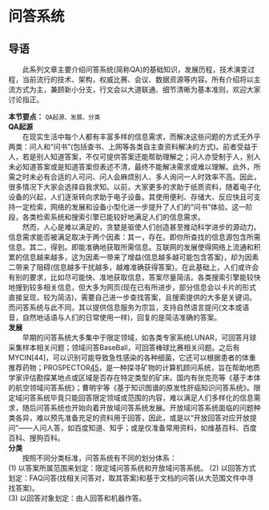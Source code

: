 # 问答系统  
## 导语  
&ensp;&ensp;&ensp;&ensp;此系列文章主要介绍问答系统(简称QA)的基础知识，发展历程，技术演变过程，当前流行的技术、架构，权威比赛、会议、数据资源等内容。所有介绍将以主流方式为主，兼顾新小分支，行文会以大道联通、细节清晰为基本准则，欢迎大家讨论指正。  
  
**本节要点：** `QA起源、发展、分类`  
**QA起源**  
&ensp;&ensp;&ensp;&ensp;在现实生活中每个人都有丰富多样的信息需求，而解决这些问题的方式无外乎两类：问人和“问书”(包括查书、上网等各类自主查资料解决的方式)。前者受益于人，若是别人知道答案，不仅可提供答案还能帮助理解之；问人亦受制于人，别人未必知道答案或是知道答案但表述不清，最终不能解决需求或难以理解。此外，所需之时未必有合适的人可问、问人会麻烦别人、多人询问一人时效率不高。因此，很多情况下大家会选择自我求知。以前，大家更多的求助于纸质资料，随着电子化设备的兴起，人们逐渐转向求助于电子设备。其使用便利、存储大、反应快且可支持一定检索，网络的发展和设备小型化进一步提升了人们的“问书”体验。这一阶段，各类检索系统和搜索引擎已能较好地满足人们的信息需求。  
&ensp;&ensp;&ensp;&ensp;然而，人心是难以满足的，贪婪是驱使人们创造甚至推动科学进步的源动力。信息需求能否被满足取决于两个因素：其一，存在。即你所查找的信息源包含所需信息。其二，得到。即能准确地获取所需信息。互联网的发展使得网络上流通和积累的信息越来越多，这为因素一带来了增益(信息越多越可能包含答案)，却为因素二带来了阻碍(信息越多干扰越多，越难准确获得答案)。在此基础上，人们或许会有别的要求，比如尽可能快、准地获取信息，答案尽量简洁。各类搜索引擎能较快地搜到较多相关信息，但大多为网页(现在已有所进步，部分信息会以卡片的形式直接呈现，较为简洁)，需要自己进一步查找答案，且搜索提供的大多是关键词。而问答系统与此不同，其以提供信息服务为宗旨，支持自然语言提问(文本或语音，自然地话语与人们的日常使用一样)，回复的是简洁准确的答案。  
**发展**  
&ensp;&ensp;&ensp;&ensp;早期的问答系统大多集中于限定领域，如各类专家系统LUNAR，可回答月球采集样本相关问题；领域问答BaseBall，可回答棒球比赛相关问题。之后有MYCIN[44]，可以识别可能导致急性感染的各种细菌，它还可以根据患者的体重推荐药物；PROSPECTOR[45](探矿者)，是一种探寻矿物的计算机顾问系统，旨在帮助地质学家评估勘探某地点或区域是否存在特定类型的矿床。国内有张克亮等《基于本体的航空领域问答系统》；曹明宇等《基于知识图谱的原发性肝癌知识问答系统》。限定域问答系统毕竟只能回答限定领域或范围的内容，难以满足人们多样化的信息需求，随后问答系统也开始向着开放域问答系统发展。开放域问答系统面临的问题种类各异，难以预先准备充足的资料用于回答，因此，或是以“开放回答对应开放提问”——人问人答，如百度知道、知乎；或是仅准备常用资料，如维基百科、百度百科、搜狗百科。  
**分类**  
&ensp;&ensp;&ensp;&ensp;按照不同分类标准，问答系统有不同的划分体系：  
(1)    以答案所属范围来划定：限定域问答系统和开放域问答系统。 
(2)    以回答方式划定：FAQ问答(找相关问答对，取其答案)和基于文档的问答(从大范围文件中寻找答案)。  
(3)    以回答对象划定：由人回答和机器作答。  

